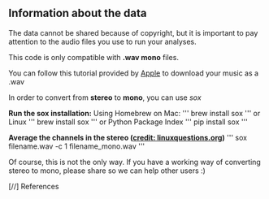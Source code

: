 ## Information about the data

The data cannot be shared because of copyright, but it is important to pay attention to the audio files you use to run your analyses.

This code is only compatible with **.wav mono** files.

You can follow this tutorial provided by [Apple][applemusic] to download your music as a .wav

In order to convert from **stereo** to **mono**, you can use *sox*

**Run the sox installation:**
Using Homebrew on Mac:
''' brew install sox  '''
or Linux
''' brew install sox  '''
or Python Package Index
''' pip install sox '''

**Average the channels in the stereo ([credit: linuxquestions.org])**
''' sox filename.wav -c 1 filename_mono.wav '''

Of course, this is not the only way. If you have a working way of converting stereo to mono, please share so we can help other users :)


[//] References

[applemusic]: <https://support.apple.com/en-us/HT204310>
[credit: linuxquestions.org]: <https://www.linuxquestions.org/questions/slackware-14/use-sox-to-make-a-file-mono-848072/>



